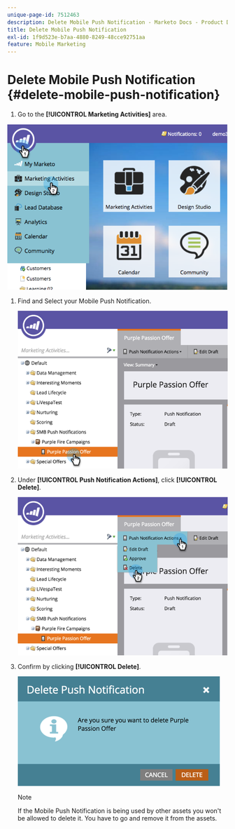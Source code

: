 ```yaml
---
unique-page-id: 7512463
description: Delete Mobile Push Notification - Marketo Docs - Product Documentation
title: Delete Mobile Push Notification
exl-id: 1f9d523e-b7aa-4880-8249-48cce92751aa
feature: Mobile Marketing
---
```

# Delete Mobile Push Notification {#delete-mobile-push-notification}

1. Go to the **[!UICONTROL Marketing Activities]** area.

![](assets/image2015-4-22-18-3a42-3a36.png)

1. Find and Select your Mobile Push Notification.

   ![](assets/image2015-4-22-18-3a43-3a21.png)

1. Under **[!UICONTROL Push Notification Actions]**, click **[!UICONTROL Delete]**.

   ![](assets/image2015-4-22-18-3a43-3a38.png)

1. Confirm by clicking **[!UICONTROL Delete]**.

   ![](assets/image2015-4-22-18-3a43-3a51.png)

   >[!NOTE]
   >
   >If the Mobile Push Notification is being used by other assets you won't be allowed to delete it. You have to go and remove it from the assets.
